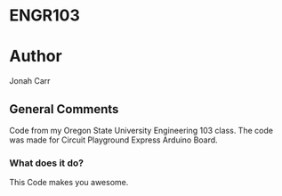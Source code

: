 # ENGR103

# Author
Jonah Carr

## General Comments
Code from my Oregon State University Engineering 103 class. The code was made for Circuit Playground Express Arduino Board.

### What does it do?
This Code makes you awesome.
